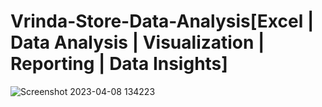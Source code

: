 # Vrinda-Store-Data-Analysis[Excel | Data Analysis | Visualization | Reporting | Data Insights]

![Screenshot 2023-04-08 134223](https://user-images.githubusercontent.com/39903069/230712346-638158f2-b4d8-42cb-899c-044cde2afd1f.png)
